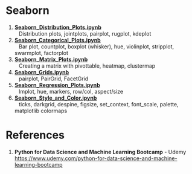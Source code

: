 # Seaborn

1.  **[Seaborn_Distribution_Plots.ipynb](https://github.com/nkuhta/Data-Science-and-Machine-Learning-Bootcamp/blob/master/6.%20%20Seaborn%20Data%20Visualization/Seaborn_Distribution_Plots.ipynb)**  
&ensp;	Distribution plots, jointplots, pairplot, rugplot, kdeplot
2.  **[Seaborn_Categorical_Plots.ipynb](https://github.com/nkuhta/Data-Science-and-Machine-Learning-Bootcamp/blob/master/6.%20%20Seaborn%20Data%20Visualization/Seaborn_Categorical_Plots.ipynb)**  
&ensp;	Bar plot, countplot, boxplot (whisker), hue, violinplot, stripplot, swarmplot, factorplot
3.  **[Seaborn_Matrix_Plots.ipynb](https://github.com/nkuhta/Data-Science-and-Machine-Learning-Bootcamp/blob/master/6.%20%20Seaborn%20Data%20Visualization/Seaborn_Categorical_Plots.ipynb)**  
&ensp;	Creating a matrix with pivottable, heatmap, clustermap
4.  **[Seaborn_Grids.ipynb](https://github.com/nkuhta/Data-Science-and-Machine-Learning-Bootcamp/blob/master/6.%20%20Seaborn%20Data%20Visualization/Seaborn_Grids.ipynb)**  
&ensp;	pairplot, PairGrid, FacetGrid
5.  **[Seaborn_Regression_Plots.ipynb](https://github.com/nkuhta/Data-Science-and-Machine-Learning-Bootcamp/blob/master/6.%20%20Seaborn%20Data%20Visualization/Seaborn_Regression_Plots.ipynb)**  
&ensp;	lmplot, hue, markers, row/col, aspect/size 
6.  **[Seaborn_Style_and_Color.ipynb](https://github.com/nkuhta/Data-Science-and-Machine-Learning-Bootcamp/blob/master/6.%20%20Seaborn%20Data%20Visualization/Seaborn_Style_and_Color.ipynb)**  
&ensp;	ticks, darkgrid, despine, figsize, set_context, font_scale, palette, matplotlib colormaps
 
#  References
1.  **Python for Data Science and Machine Learning Bootcamp** - Udemy   
	https://www.udemy.com/python-for-data-science-and-machine-learning-bootcamp
